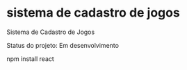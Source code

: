 <h1>sistema de cadastro de jogos</h1>

Sistema de Cadastro de Jogos

Status do projeto: Em desenvolvimento

npm install react
